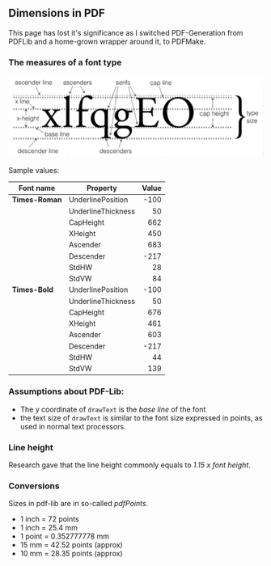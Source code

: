## Dimensions in PDF
This page has lost it's significance as I switched PDF-Generation from PDFLib and a home-grown wrapper around it, to PDFMake.

### The measures of a font type

![Font](/images/font-dimensions.png)

Sample values:

| Font name       | Property           | Value |
| --------------- | ------------------ | ----: |
| **Times-Roman** | UnderlinePosition  |  -100 |
|                 | UnderlineThickness |    50 |
|                 | CapHeight          |   662 |
|                 | XHeight            |   450 |
|                 | Ascender           |   683 |
|                 | Descender          |  -217 |
|                 | StdHW              |    28 |
|                 | StdVW              |    84 |
| **Times-Bold**  | UnderlinePosition  |  -100 |
|                 | UnderlineThickness |    50 |
|                 | CapHeight          |   676 |
|                 | XHeight            |   461 |
|                 | Ascender           |   603 |
|                 | Descender          |  -217 |
|                 | StdHW              |    44 |
|                 | StdVW              |   139 |

### Assumptions about PDF-Lib:
  - The y coordinate of ```drawText``` is the *base line* of the font
  - the text size of ```drawText``` is similar to the font size expressed in points, as used in normal text processors.

### Line height
Research gave that the line height commonly equals to *1.15 x font height*.

### Conversions
Sizes in pdf-lib are in so-called *pdfPoints*.
  - 1 inch = 72 points
  - 1 inch = 25.4 mm
  - 1 point = 0.352777778 mm
  - 15 mm = 42.52 points (approx)
  - 10 mm = 28.35 points (approx)
